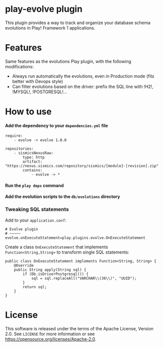 # play-evolve plugin

This plugin provides a way to track and organize your database schema evolutions in Play! Framework 1 applications.

# Features

Same features as the evolutions Play plugin, with the following modifications:

* Always run automatically the evolutions, even in Production mode (fits better with Devops style)
* Can filter evolutions based on the driver: prefix the SQL line with !H2!, !MYSQL!, !POSTGRESQL!...

# How to use

#### Add the dependency to your `dependencies.yml` file

```
require:
    - evolve -> evolve 1.0.0

repositories:
    - sismicsNexusRaw:
        type: http
        artifact: "https://nexus.sismics.com/repository/sismics/[module]-[revision].zip"
        contains:
            - evolve -> *

```
#### Run the `play deps` command
#### Add the evolution scripts to the `db/evolutions` directory

### Tweaking SQL statements
Add to your `application.conf`:
```
# Evolve plugin
# ~~~~~
evolve.onExecuteStatement=play.plugins.evolve.OnExecuteStatement
````

Create a class `OnExecuteStatement` that implements `Function<String,String>` to transform single SQL statements:
```
public class OnExecuteStatement implements Function<String, String> {
    @Override
    public String apply(String sql) {
        if (Db.isDriverPostgresql()) {
            sql = sql.replaceAll("VARCHAR\\(36\\)", "UUID");
        }
        return sql;
    }
}
```
# License

This software is released under the terms of the Apache License, Version 2.0. See `LICENSE` for more
information or see <https://opensource.org/licenses/Apache-2.0>.
